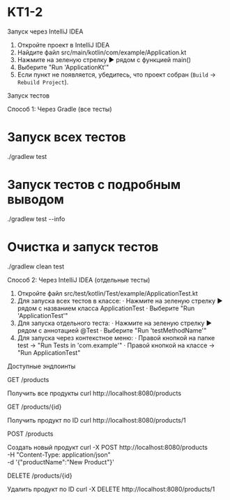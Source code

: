 # KT1-2


Запуск через IntelliJ IDEA

1. Откройте проект в IntelliJ IDEA
2. Найдите файл src/main/kotlin/com/example/Application.kt
3. Нажмите на зеленую стрелку ▶️ рядом с функцией main()
4. Выберите "Run 'ApplicationKt'"
5. Если пункт не появляется, убедитесь, что проект собран (`Build` → `Rebuild Project`).

Запуск тестов

Способ 1: Через Gradle (все тесты)
# Запуск всех тестов
./gradlew test

# Запуск тестов с подробным выводом
./gradlew test --info

# Очистка и запуск тестов
./gradlew clean test

Способ 2: Через IntelliJ IDEA (отдельные тесты)

1. Откройте файл src/test/kotlin/Test/example/ApplicationTest.kt
2. Для запуска всех тестов в классе:
   · Нажмите на зеленую стрелку ▶️ рядом с названием класса ApplicationTest
   · Выберите "Run 'ApplicationTest'"
3. Для запуска отдельного теста:
   · Нажмите на зеленую стрелку ▶️ рядом с аннотацией @Test
   · Выберите "Run 'testMethodName'"
4. Для запуска через контекстное меню:
   · Правой кнопкой на папке test → "Run Tests in 'com.example'"
   · Правой кнопкой на классе → "Run ApplicationTest"

Доступные эндпоинты

GET /products

Получить все продукты
curl http://localhost:8080/products

GET /products/{id}

Получить продукт по ID
curl http://localhost:8080/products/1

POST /products

Создать новый продукт
curl -X POST http://localhost:8080/products \
  -H "Content-Type: application/json" \
  -d '{"productName":"New Product"}'

DELETE /products/{id}

Удалить продукт по ID
curl -X DELETE http://localhost:8080/products/1


